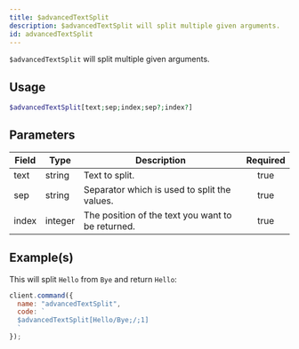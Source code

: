 ```yaml
---
title: $advancedTextSplit
description: $advancedTextSplit will split multiple given arguments.
id: advancedTextSplit
---
```


`$advancedTextSplit` will split multiple given arguments.

## Usage

```php
$advancedTextSplit[text;sep;index;sep?;index?]
```

## Parameters

| Field | Type    | Description                                       | Required |
| ----- | ------- | ------------------------------------------------- | :------: |
| text  | string  | Text to split.                                    |   true   |
| sep   | string  | Separator which is used to split the values.      |   true   |
| index | integer | The position of the text you want to be returned. |   true   |

## Example(s)

This will split `Hello` from `Bye` and return `Hello`:

```javascript
client.command({
  name: "advancedTextSplit",
  code: `
  $advancedTextSplit[Hello/Bye;/;1]
  `
});
```
